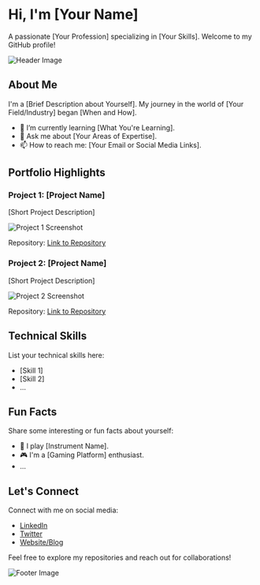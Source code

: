 # Hi, I'm [Your Name]

A passionate [Your Profession] specializing in [Your Skills]. Welcome to my GitHub profile!

![Header Image](/path/to/header-image.jpg)

## About Me

I'm a [Brief Description about Yourself]. My journey in the world of [Your Field/Industry] began [When and How].

- 🌱 I’m currently learning [What You're Learning].
- 💬 Ask me about [Your Areas of Expertise].
- 📫 How to reach me: [Your Email or Social Media Links].

## Portfolio Highlights

### Project 1: [Project Name]

[Short Project Description]

![Project 1 Screenshot](/path/to/project1-screenshot.jpg)

Repository: [Link to Repository](https://github.com/yourusername/project1)

### Project 2: [Project Name]

[Short Project Description]

![Project 2 Screenshot](/path/to/project2-screenshot.jpg)

Repository: [Link to Repository](https://github.com/yourusername/project2)

## Technical Skills

List your technical skills here:

- [Skill 1]
- [Skill 2]
- ...

## Fun Facts

Share some interesting or fun facts about yourself:

- 🎵 I play [Instrument Name].
- 🎮 I'm a [Gaming Platform] enthusiast.
- ...

## Let's Connect

Connect with me on social media:

- [LinkedIn](https://www.linkedin.com/in/yourusername)
- [Twitter](https://twitter.com/yourusername)
- [Website/Blog](https://www.yourwebsite.com)

Feel free to explore my repositories and reach out for collaborations!

![Footer Image](/path/to/footer-image.jpg)

